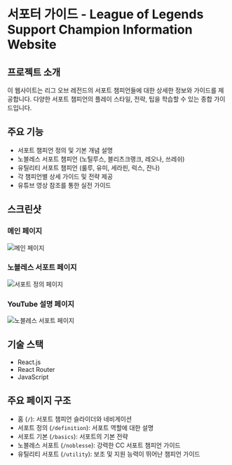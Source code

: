 # 서포터 가이드 - League of Legends Support Champion Information Website

## 프로젝트 소개

이 웹사이트는 리그 오브 레전드의 서포트 챔피언들에 대한 상세한 정보와 가이드를 제공합니다. 다양한 서포트 챔피언의 플레이 스타일, 전략, 팁을 학습할 수 있는 종합 가이드입니다.

## 주요 기능

- 서포트 챔피언 정의 및 기본 개념 설명
- 노블레스 서포트 챔피언 (노틸루스, 블리츠크랭크, 레오나, 쓰레쉬)
- 유틸리티 서포트 챔피언 (룰루, 유미, 세라핀, 럭스, 잔나)
- 각 챔피언별 상세 가이드 및 전략 제공
- 유튜브 영상 참조를 통한 실전 가이드

## 스크린샷

### 메인 페이지
![메인 페이지](https://github.com/user-attachments/assets/142ffe69-40b9-4275-a91f-a8d03e6dc002)

### 노블레스 서포트 페이지
![서포트 정의 페이지](https://github.com/user-attachments/assets/ddaec87d-67a3-4dd0-aa29-6418a78fee9a)

### YouTube 설명 페이지
![노블레스 서포트 페이지](https://github.com/user-attachments/assets/d282a3e3-1402-483f-88db-e764dcf5a763)

## 기술 스택

- React.js
- React Router
- JavaScript

## 주요 페이지 구조

- 홈 (`/`): 서포트 챔피언 슬라이더와 네비게이션
- 서포트 정의 (`/definition`): 서포트 역할에 대한 설명
- 서포트 기본 (`/basics`): 서포트의 기본 전략
- 노블레스 서포트 (`/noblesse`): 강력한 CC 서포트 챔피언 가이드
- 유틸리티 서포트 (`/utility`): 보조 및 지원 능력이 뛰어난 챔피언 가이드

